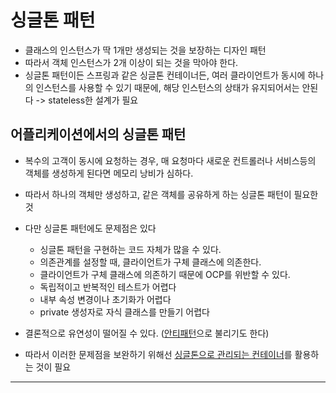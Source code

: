 # 싱글톤 패턴

- 클래스의 인스턴스가 딱 1개만 생성되는 것을 보장하는 디자인 패턴
- 따라서 객체 인스턴스가 2개 이상이 되는 것을 막아야 한다.
- 싱글톤 패턴이든 스프링과 같은 싱글톤 컨테이너든, 여러 클라이언트가 동시에 하나의 인스턴스를 사용할 수 있기 때문에, 해당 인스턴스의 상태가 유지되어서는 안된다 -> stateless한 설계가 필요

## 어플리케이션에서의 싱글톤 패턴

- 복수의 고객이 동시에 요청하는 경우, 매 요청마다 새로운 컨트롤러나 서비스등의 객체를 생성하게 된다면 메모리 낭비가 심하다.
- 따라서 하나의 객체만 생성하고, 같은 객체를 공유하게 하는 싱글톤 패턴이 필요한 것
- 다만 싱글톤 패턴에도 문제점은 있다
	- 싱글톤 패턴을 구현하는 코드 자체가 많을 수 있다.
	- 의존관계를 설정할 때, 클라이언트가 구체 클래스에 의존한다.
	- 클라이언트가 구체 클래스에 의존하기 때문에 OCP를 위반할 수 있다.
	- 독립적이고 반복적인 테스트가 어렵다
	- 내부 속성 변경이나 초기화가 어렵다
	- private 생성자로 자식 클래스를 만들기 어렵다
- 결론적으로 유연성이 떨어질 수 있다. ([안티패턴](../../안티패턴.md)으로 불리기도 한다)

- 따라서 이러한 문제점을 보완하기 위해선 [싱글톤으로 관리되는 컨테이너](../../Spring/스프링%20컨테이너.md)를 활용하는 것이 필요





---
